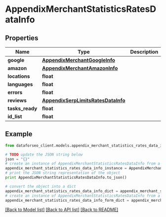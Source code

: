 # AppendixMerchantStatisticsRatesDataInfo


## Properties

Name | Type | Description | Notes
------------ | ------------- | ------------- | -------------
**google** | [**AppendixMerchantGoogleInfo**](AppendixMerchantGoogleInfo.md) |  | [optional] 
**amazon** | [**AppendixMerchantAmazonInfo**](AppendixMerchantAmazonInfo.md) |  | [optional] 
**locations** | **float** |  | [optional] 
**languages** | **float** |  | [optional] 
**errors** | **float** |  | [optional] 
**reviews** | [**AppendixSerpLimitsRatesDataInfo**](AppendixSerpLimitsRatesDataInfo.md) |  | [optional] 
**tasks_ready** | **float** |  | [optional] 
**id_list** | **float** |  | [optional] 

## Example

```python
from dataforseo_client.models.appendix_merchant_statistics_rates_data_info import AppendixMerchantStatisticsRatesDataInfo

# TODO update the JSON string below
json = "{}"
# create an instance of AppendixMerchantStatisticsRatesDataInfo from a JSON string
appendix_merchant_statistics_rates_data_info_instance = AppendixMerchantStatisticsRatesDataInfo.from_json(json)
# print the JSON string representation of the object
print AppendixMerchantStatisticsRatesDataInfo.to_json()

# convert the object into a dict
appendix_merchant_statistics_rates_data_info_dict = appendix_merchant_statistics_rates_data_info_instance.to_dict()
# create an instance of AppendixMerchantStatisticsRatesDataInfo from a dict
appendix_merchant_statistics_rates_data_info_form_dict = appendix_merchant_statistics_rates_data_info.from_dict(appendix_merchant_statistics_rates_data_info_dict)
```
[[Back to Model list]](../README.md#documentation-for-models) [[Back to API list]](../README.md#documentation-for-api-endpoints) [[Back to README]](../README.md)


